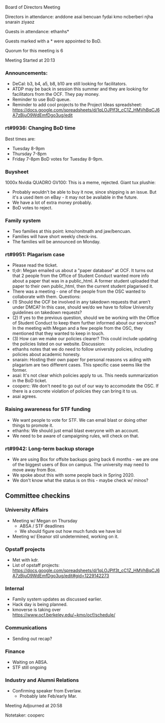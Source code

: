 Board of Directors Meeting

Directors in attendance:
anddone
asai
bencuan
fydai
kmo
ncberberi
njha
snarain
ziyaoz

Guests in attendance:
ethanhs*

Guests marked with a * were appointed to BoD.

Quorum for this meeting is 6

Meeting Started at 20:13

### Announcements:
- DeCal: b3, b4, a5, b8, b10 are still looking for facilitators.
- ATDP may be back in session this summer and they are looking for facilitators from the OCF. They pay money.
- Reminder to use BoD queue.
- Reminder to add cool projects to the Project Ideas spreadsheet: https://docs.google.com/spreadsheets/d/1qLOJPlf3t_cC1Z_HMVhBqCJ6A7zBjuO9WdEmfDgo3ug/edit

### rt#9936: Changing BoD time
Best times are:
- Tuesday 8-9pm
- Thursday 7-8pm
- Friday 7-8pm
BoD votes for Tuesday 8-9pm.

### Buysheet
1000x Nvidia QUADRO GV100: This is a meme, rejected.
Giant tux plushie:
- Probably wouldn't be able to buy it now, since shipping is an issue. But it's a used item on eBay - it may not be available in the future.
- We have a lot of extra money probably.
- BoD votes to reject.

### Family system
- Two families at this point: kmo/ronitnath and jaw/bencuan.
- Families will have short weekly check-ins.
- The families will be announced on Monday.

### rt#9951: Plagarism case
- Please read the ticket.
- tl;dr: Megan emailed us about a "paper database" at OCF. It turns out that 2 people from the Office of Student Conduct wanted more info about a paper that was in a public_html. A former student uploaded that paper to their own public_html, then the current student plagarised it.
- There was a meeting - one of the people from the OSC wanted to collaborate with them.
Questions:
- (1) Should the OCF be involved in any takedown requests that aren’t under DMCA? In this case, should we/do we have to follow University guidelines on takedown requests?
- (2) If yes to the previous question, should we be working with the Office of Student Conduct to keep them further informed about our services? In the meeting with Megan and a few people from the OSC, they mentioned that they wanted to keep in touch.
- (3) How can we make our policies clearer? This could include updating the policies listed on our website.
Discussion:
- ethanhs notes that we do need to follow university policies, including policies about academic honesty.
- snarain: Hosting their own paper for personal reasons vs aiding with plagarism are two different cases. This specific case seems like the former.
- asai: It's not clear which policies apply to us. This needs summarization in the BoD ticket.
- cooperc: We don't need to go out of our way to accomodate the OSC. If there is a concrete violation of policies they can bring it to us.
- asai agrees.

### Raising awareness for STF funding
- We want people to vote for STF. We can email blast or doing other things to promote it.
- ethanhs: We should just email blast everyone with an account.
- We need to be aware of campaigning rules, will check on that.

### rt#9942: Long-term backup storage
- We are using Box for offsite backups going back 6 months - we are one of the biggest users of Box on campus. The university may need to move away from Box.
- We spoke about this with some people back in Spring 2020.
- We don't know what the status is on this - maybe check w/ minos?

## Committee checkins
### University Affairs
- Meeting w/ Megan on Thursday
    - ABSA / STF deadlines
    - We should figure out how much funds we have lol
- Meeting w/ Eleanor stil undetermined, working on it.

### Opstaff projects
- Met with kdr.
- List of opstaff projects: https://docs.google.com/spreadsheets/d/1qLOJPlf3t_cC1Z_HMVhBqCJ6A7zBjuO9WdEmfDgo3ug/edit#gid=1229142273

### Internal
- Family system updates as discussed earlier.
- Hack day is being planned.
- kmoverse is taking over https://www.ocf.berkeley.edu/~kmo/ocf/schedule/

### Communications
- Sending out recap?

### Finance
- Waiting on ABSA.
- STF still ongoing

### Industry and Alumni Relations
- Confirming speaker from Everlaw.
    - Probably late Feb/early Mar.


Meeting Adjourned at 20:58

Notetaker: cooperc
